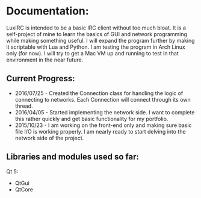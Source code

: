 Documentation:
==============

LuxIRC is intended to be a basic IRC client without too much bloat. It is a self-project of mine to learn the basics of GUI and network programming while making something useful. I will expand the program further by making it scriptable with Lua and Python. I am testing the program in Arch Linux only (for now). I will try to get a Mac VM up and running to test in that environment in the near future.

Current Progress:
-----------------
* 2016/07/25 - Created the Connection class for handling the logic of connecting to networks. Each Connection will connect through its own thread.
* 2016/04/05 - Started implementing the network side. I want to complete this rather quickly and get basic functionality for my portfolio.
* 2015/10/23 - I am working on the front-end only and making sure basic file I/O is working properly. I am nearly ready to start delving into the network side of the project.

Libraries and modules used so far:
----------------------------------
Qt 5:
   * QtGui
   * QtCore
